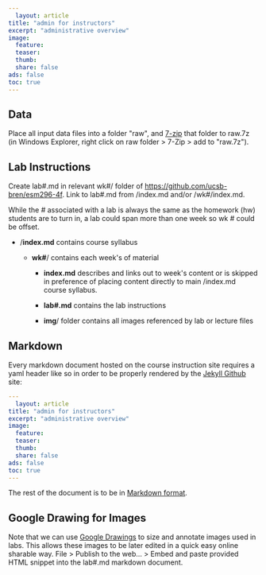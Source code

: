 ```yaml
---
  layout: article
title: "admin for instructors"
excerpt: "administrative overview"
image:
  feature:
  teaser:
  thumb:
  share: false
ads: false
toc: true
---
```


## Data

Place all input data files into a folder "raw", and [7-zip](http://www.7-zip.org/) that folder to raw.7z (in Windows Explorer, right click on raw folder > 7-Zip > add to "raw.7z").

## Lab Instructions

Create lab#.md in relevant wk#/ folder of https://github.com/ucsb-bren/esm296-4f. Link to lab#.md from /index.md and/or /wk#/index.md.

While the # associated with a lab is always the same as the homework (hw) students are to turn in, a lab could span more than one week so wk # could be offset.

- /**index.md** contains course syllabus

    - **wk#**/ contains each week's of material
    
        - **index.md** describes and links out to week's content or is skipped in preference of placing content directly to main /index.md course syllabus.
        
        - **lab#.md** contains the lab instructions
        
        - **img**/ folder contains all images referenced by lab or lecture files
        

## Markdown

Every markdown document hosted on the course instruction site requires a yaml header like so in order to be properly rendered by the [Jekyll Github](http://jekyllrb.com/docs/structure/) site:

```yaml
---
  layout: article
title: "admin for instructors"
excerpt: "administrative overview"
image:
  feature:
  teaser:
  thumb:
  share: false
ads: false
toc: true
---
```

The rest of the document is to be in [Markdown format](https://guides.github.com/features/mastering-markdown/).


## Google Drawing for Images

Note that we can use [Google Drawings](https://docs.google.com/drawings) to size and annotate images used in labs. This  allows these images to be later edited in a quick easy online sharable way. File > Publish to the web... > Embed and paste provided HTML snippet into the lab#.md markdown document.

